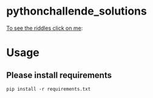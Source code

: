 # pythonchallende_solutions

[To see the riddles click on me](http://www.pythonchallenge.com/):

# Usage
## Please install requirements
```
pip install -r requirements.txt
```
